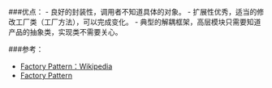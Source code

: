 ###优点：
	- 良好的封装性，调用者不知道具体的对象。
	- 扩展性优秀，适当的修改工厂类（工厂方法），可以完成变化。
	- 典型的解耦框架，高层模块只需要知道产品的抽象类，实现类不需要关心。

###参考：
- [Factory Pattern：Wikipedia](https://en.wikipedia.org/wiki/Factory_method_pattern)
- [Factory Pattern](https://decibel.ni.com/content/docs/DOC-13724)